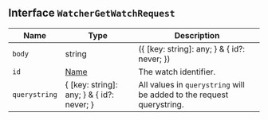 ## Interface `WatcherGetWatchRequest`

| Name | Type | Description |
| - | - | - |
| `body` | string | ({ [key: string]: any; } & { id?: never; }) | All values in `body` will be added to the request body. |
| `id` | [Name](./Name.md) | The watch identifier. |
| `querystring` | { [key: string]: any; } & { id?: never; } | All values in `querystring` will be added to the request querystring. |

